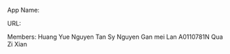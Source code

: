 App Name: 

URL: 

Members:
<matric no> Huang Yue
<matric no> Nguyen Tan Sy Nguyen
<matric no> Gan mei Lan
A0110781N Qua Zi Xian
